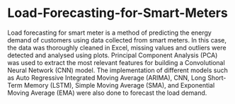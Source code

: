 # Load-Forecasting-for-Smart-Meters

Load forecasting for smart meter is a method of predicting the energy demand of customers using data collected from smart meters. In this case, the data was thoroughly cleaned in Excel, missing values and outliers were detected and analysed using plots. Principal Component Analysis (PCA) was used to extract the most relevant features for building a Convolutional Neural Network (CNN) model. The implementation of different models such as Auto Regressive Integrated Moving Average (ARIMA), CNN, Long Short-Term Memory (LSTM), Simple Moving Average (SMA), and Exponential Moving Average (EMA) were also done to forecast the load demand.
